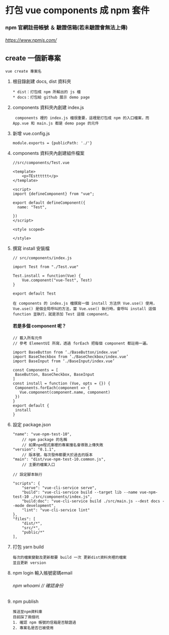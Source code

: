 # 打包 vue components 成 npm 套件

### npm 官網註冊帳號 ＆ 驗證信箱(若未驗證會無法上傳)

###### https://www.npmjs.com/


## create 一個新專案 

    vue create 專案名

1. 根目錄創建 docs, dist 資料夾

   ```
   * dist：打包成 npm 所輸出的 js 檔
   * docs：打包給 github 展示 demo page
   ```
    

2. components 資料夾內創建 index.js
    ```
     components 裡的 index.js 檔很重要，這裡是打包成 npm 的入口檔案，而 App.vue 和 main.js 都是 demo page 的元件
     ```
     
3. 新增 vue.config.js
     
     ```
     module.exports = {publicPath: './'}
     ```
    
4. components 資料夾內創建組件檔案
    
    
    ```
    //src/components/Test.vue
    
    <template>
        <p>TEstttttt</p>
    </template>

    <script>
    import {defineComponent} from "vue";

    export default defineComponent({
      name: "Test",

    })
    </script>

    <style scoped>

    </style>
    ```
5. 撰寫 install 安裝檔

    ```
    // src/components/index.js
    
    import Test from "./Test.vue"
    
    Test.install = function(Vue) {
        Vue.component("vue-Test", Test)
    }

    export default Test
    ```
    ```
    在 components 的 index.js 檔撰寫一個 install 方法供 Vue.use() 使用， Vue.use() 是個全局呼叫的方法，當 Vue.use() 執行時，會呼叫 install 這個 function 並執行，就是添加 Test 這個 component。
    ```
    
    #### 若是多個 component 呢？
    
    ```
    // 載入所有元件
    // 參考 ElementUI 所寫，透過 forEach 把每個 component 都註冊一遍。
    
    import BaseButton from ‘./BaseButton/index.vue’
    import BaseCheckbox from ‘./BaseCheckbox/index.vue’
    import BaseInput from ‘./BaseInput/index.vue’

    const Components = [
     BaseButton, BaseCheckbox, BaseInput
    ]
    const install = function (Vue, opts = {}) {
     Components.forEach(component => {
       Vue.component(component.name, component)
     })
    }
    export default {
     install
    }
    ```
6. 設定 package.json

    ```
    "name": "vue-npm-test-10", 
        // npm package 的名稱 
        // 如果npm程式庫裡的專案撞名會導致上傳失敗
    "version": "0.1.1",
        // 版本號，每次發佈都要大於過去的版本
    "main": "dist/vue-npm-test-10.common.js",
        // 主要的檔案入口
    ```
    
    ```
    // 設定腳本執行
    
    "scripts": {
        "serve": "vue-cli-service serve",
        "build": "vue-cli-service build --target lib --name vue-npm-test-10 ./src/components/index.js",
        "build:doc": "vue-cli-service build ./src/main.js --dest docs --mode development",
        "lint": "vue-cli-service lint"
    },
    "files": [
        "dist/*",
        "src/*",
        "public/*"
    ],
    ```
    

7. 打包 yarn build

    ```
    每次的檔案變動及更新都要 build 一次 更新dist資料夾裡的檔案
    並且更新 version
    ```
    
8. npm login 輸入帳號密碼email
    ###### npm whoami // 確認身份

9. npm publish

    ```
    推送至npm資料庫
    目前踩了兩個坑
    1. 確認 npm 帳號的信箱是否驗證過
    2. 專案名是否已被使用
    ```
    